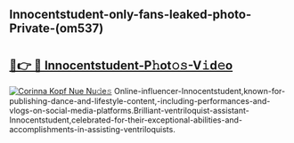 ## Innocentstudent-only-fans​-leaked-photo​-Private-(om537)


# <h2><a href="https://mediaupload.pro?title=Innocentstudent&ref=git">🔗👉 🔴 Innocentstudent-P𝚑ot𝚘𝚜-V𝚒d𝚎o</a></h2>

[![Corinna Kopf Nue Nu𝚍e𝚜](https://i.imgur.com/0qMVB7G.gif)](https://mediaupload.pro?title=Innocentstudent&ref=git)
Online-influencer-Innocentstudent,known-for-publishing-dance-and-lifestyle-content,-including-performances-and-vlogs-on-social-media-platforms.Brilliant-ventriloquist-assistant-Innocentstudent,celebrated-for-their-exceptional-abilities-and-accomplishments-in-assisting-ventriloquists.  